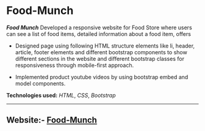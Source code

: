 # **Food-Munch**

 ***Food Munch*** Developed a responsive website for Food Store where users can see a list of food items, detailed information about a food item, offers

 - Designed page using following HTML structure elements like li, header, article, footer elements and different bootstrap components to show different sections in the website and different bootstrap classes for responsiveness through mobile-first approach.
 
 - Implemented product youtube videos by using bootstrap embed and model components.

 **Technologies used:** *HTML*, *CSS*, *Bootstrap*
<hr/>

## **Website**:- [Food-Munch](https://durgafoodweb.ccbp.tech/)

